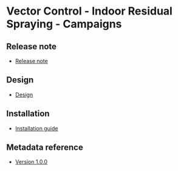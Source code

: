 # Vector Control - Indoor Residual Spraying - Campaigns

## Release note 

- [Release note](#vc-irs-campaign-release-note)

## Design

- [Design](#vc-irs-campaign-design)

## Installation

- [Installation guide](#vc-irs-campaign-installation)

## Metadata reference

- [Version 1.0.0](https://packages.dhis2.org/en/VC_IRS/1.0.0/DHIS2.40/VC_IRS_CAMPAIGN_1.0.0_DHIS2.40.xlsx)
